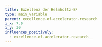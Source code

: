 ```yaml
---
title: Exzellenz der Helmholtz-BF
type: main_variable
parent: excellence-of-accelerator-research
i_x: 7.5
i_y: 30
influences_positively:
  - excellence-of-accelerator-research__
---
```

